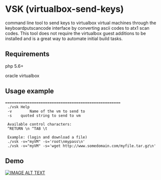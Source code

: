 # VSK (virtualbox-send-keys)
command line tool to send keys to virtualbox virtual machines through the keyboardputscancode interface by converting ascii codes to atx1 scan codes. This tool does not require the virtualbox guest additions to be installed and is a great way to automate initial build tasks.


## Requirements
php 5.6+

oracle virtualbox


## Usage example
    
    ====================================================
     ./vsk Help
     -v        Name of the vm to send to
     -s    quoted string to send to vm
     
     Available control characters:
     ^RETURN \n ^TAB \t
     
     Example: (login and download a file)
     ./vsk -v="myVM" -s='root\nmypass\n'
     ./vsk -v="myVM" -s='wget http://www.somedomain.com/myfile.tar.gz\n'

    
    
    

## Demo


[![IMAGE ALT TEXT](http://img.youtube.com/vi/VJCcVkh_oOo/0.jpg)](http://www.youtube.com/watch?v=VJCcVkh_oOo "vsk demo")




